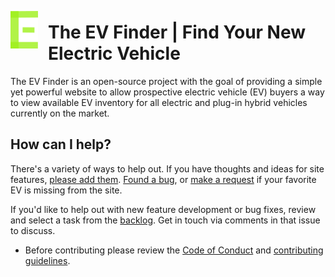 <img
  src="theevfinder.png"
  align="left"
  height="60px"
  style="padding: .5rem 1rem .5rem 0"
/>
<h1>The EV Finder | Find Your New Electric Vehicle</h1>



The EV Finder is an open-source project with the goal of providing a simple yet
powerful website to allow prospective electric vehicle (EV) buyers a way to view
available EV inventory for all electric and plug-in hybrid vehicles currently on
the market. 

## How can I help?
There's a variety of ways to help out. If you have thoughts and ideas for site
features, [please add them](https://github.com/Ben-Chapman/EVFinder/issues/new?template=feature-request.md). [Found a bug](https://github.com/Ben-Chapman/EVFinder/issues/new?template=bug_report.md), or [make a request](https://github.com/Ben-Chapman/EVFinder/issues/new?template=request-for-a-new-vehicle.md) if your favorite EV is missing from the site.

If you'd like to help out with new feature development or bug fixes, review and select a task from the [backlog](issues). Get in touch via comments in
that issue to discuss.

- Before contributing please review the [Code of Conduct](CODE_OF_CONDUCT.md) and [contributing guidelines](CONTRIBUTING.md).
